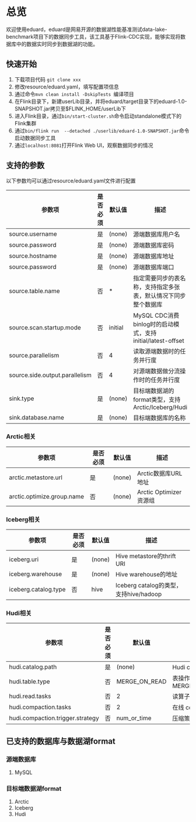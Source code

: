 # 总览
欢迎使用eduard，eduard是网易开源的数据湖性能基准测试data-lake-benchmark项目下的数据同步工具，该工具基于Flink-CDC实现，能够实现将数据库中的数据实时同步到数据湖的功能。

## 快速开始
1. 下载项目代码 `git clone xxx`
2. 修改resource/eduard.yaml，填写配置项信息
3. 通过命令`mvn clean install -DskipTests `编译项目
4. 在Flink目录下，新建userLib目录，并将eduard/target目录下的eduard-1.0-SNAPSHOT.jar拷贝至$FLINK_HOME/userLib下
5. 进入Flink目录，通过`bin/start-cluster.sh`命令启动standalone模式下的Flink集群
6. 通过`bin/flink run  --detached ./userlib/eduard-1.0-SNAPSHOT.jar`命令启动数据同步工具
7. 通过`localhost:8081`打开Flink Web UI，观察数据同步的情况

## 支持的参数
以下参数均可以通过resource/eduard.yaml文件进行配置

| 参数项                            | 是否必须 | 默认值     | 描述                                              |
|--------------------------------|------|---------|-------------------------------------------------|
| source.username                | 是    | (none)  | 源端数据库用户名                                        |
| source.password                | 是    | (none)  | 源端数据库密码                                         |
| source.hostname                | 是    | (none)  | 源端数据库地址                                         |
| source.password                | 是    | (none)  | 源端数据库端口                                         |
| source.table.name              | 否    | *       | 指定需要同步的表名称，支持指定多张表，默认情况下同步整个数据库                 |
| source.scan.startup.mode       | 否    | initial | MySQL CDC消费binlog时的启动模式，支持initial/latest-offset |
| source.parallelism             | 否    | 4       | 读取源端数据时的任务并行度                                   |      |         |                                                       |
| source.side.output.parallelism | 否    | 4       | 对源端数据做分流操作时的任务并行度                               |      |         |                                                       |
| sink.type                      | 是    | (none)  | 目标端数据湖的format类型，支持Arctic/Iceberg/Hudi           |
| sink.database.name             | 是    | (none)  | 目标端数据库的名称                                       |

### Arctic相关

| 参数项                        | 是否必须 | 默认值    | 描述                  |
|----------------------------|------|--------|---------------------|
| arctic.metastore.url       | 是    | (none) | Arctic数据库URL地址      |
| arctic.optimize.group.name | 否    | (none) | Arctic Optimizer资源组 |
 
### Iceberg相关

| 参数项                  | 是否必须 | 默认值    | 描述                               |
|----------------------|------|--------|----------------------------------|
| iceberg.uri          | 是    | (none) | Hive metastore的thrift URI        |
| iceberg.warehouse    | 是    | (none) | Hive warehouse的地址                |
| iceberg.catalog.type | 否    | hive   | Iceberg catalog的类型，支持hive/hadoop |

### Hudi相关

| 参数项                              | 是否必须 | 默认值           | 描述                                   |
|----------------------------------|------|---------------|--------------------------------------|
| hudi.catalog.path                | 是    | (none)        | Hudi catalog的地址                      |
| hudi.table.type                  | 否    | MERGE_ON_READ | 表操作的类型，支持MERGE_ON_READ/COPY_ON_WRITE |
| hudi.read.tasks                  | 否    | 2             | 读算子的并行度                              |
| hudi.compaction.tasks            | 否    | 2             | 在线 compaction 的并行度                   |
| hudi.compaction.trigger.strategy | 否    | num_or_time   | 压缩策略                                 |



## 已支持的数据库与数据湖format
### 源端数据库
1. MySQL
### 目标端数据湖format
1. Arctic
2. Iceberg
3. Hudi
